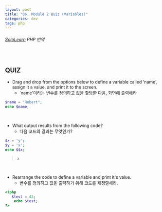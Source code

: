 ```yaml
---
layout: post
title: "06. Module 2 Quiz (Variables)"
categories: dev
tags: php
---
```


###### [SoloLearn](https://www.sololearn.com/) PHP 번역

<br>

## QUIZ

- Drag and drop from the options below to define a variable called 'name', assign it a value, and print it to the screen.
  - 'name'이라는 변수를 정의하고 값을 할당한 다음, 화면에 출력해라

```php
$name = "Robert";
echo $name;
```

<br>

- What output results from the following code?
  - 다음 코드의 결과는 무엇인가?

```php
$x = 'y';
$y = 'x';
echo $$x;
```

> `x`

<br>

- Rearrange the code to define a variable and print it's value.
  - 변수를 정의하고 값을 출력하기 위해 코드를 재정렬해라.

```php
<?php
   $test = 42;
	echo $test;
?>
```

<br>